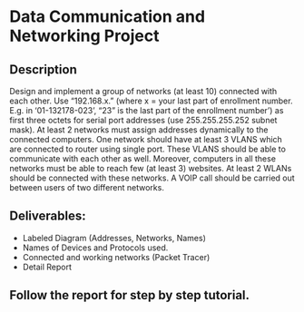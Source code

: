 # Data Communication and Networking Project
## Description
Design and implement a group of networks (at least 10) connected with each other. Use “192.168.x.” (where x = your last part of enrollment number. E.g. in ‘01-132178-023’, “23” is the last part of the enrollment number’) as first three octets for serial port addresses (use 255.255.255.252 subnet mask). At least 2 networks must assign addresses dynamically to the connected computers. One network should have at least 3 VLANS which are connected to router using single port. These VLANS should be able to communicate with each other as well. Moreover, computers in all these networks must be able to reach few (at least 3) websites. At least 2 WLANs should be connected with these networks. A VOIP call should be carried out between users of two different networks. 

## Deliverables:
* Labeled Diagram (Addresses, Networks, Names)
* Names of Devices and Protocols used. 
* Connected and working networks (Packet Tracer) 
* Detail Report

## Follow the report for step by step tutorial.
